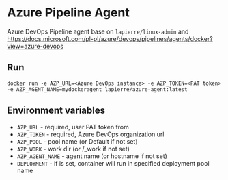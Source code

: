 # Azure Pipeline Agent 

Azure DevOps Pipeline agent base on `lapierre/linux-admin` and https://docs.microsoft.com/pl-pl/azure/devops/pipelines/agents/docker?view=azure-devops

## Run

````shell
docker run -e AZP_URL=<Azure DevOps instance> -e AZP_TOKEN=<PAT token> -e AZP_AGENT_NAME=mydockeragent lapierre/azure-agent:latest
````

## Environment variables

- `AZP_URL` - required, user PAT token from 
- `AZP_TOKEN` - required, Azure DevOps organization url
- `AZP_POOL` - pool name (or Default if not set)
- `AZP_WORK` - work dir (or /_work if not set)
- `AZP_AGENT_NAME` - agent name (or hostname if not set)
- `DEPLOYMENT` - if is set, container will run in specified deployment pool name 
